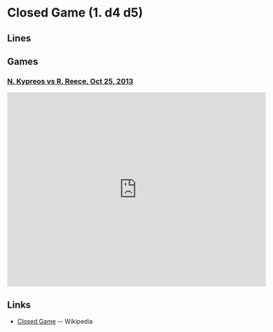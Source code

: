 Closed Game (1. d4 d5)
================================================================================

Lines
--------------------------------------------------------------------------------


Games
--------------------------------------------------------------------------------

### [N. Kypreos vs R. Reece, Oct 25, 2013](http://www.chess.com/echess/game?id=77965880)

<iframe border="0" frameborder="0" allowtransparency="true" width="600" height="450" src="http://www.chess.com/emboard?id=2749414"></iframe>


Links
--------------------------------------------------------------------------------

-   [Closed Game](https://en.wikipedia.org/wiki/Closed_Game) -- Wikipedia


